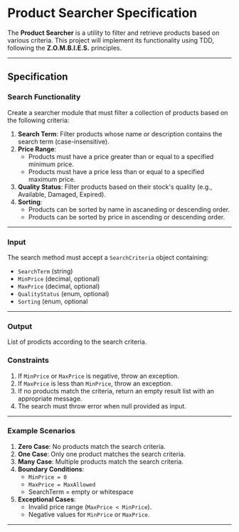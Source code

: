 # Product Searcher Specification

The **Product Searcher** is a utility to filter and retrieve products based on various criteria. This project will implement its functionality using TDD, following the **Z.O.M.B.I.E.S.** principles.

---

## Specification

### **Search Functionality**

Create a searcher module that must filter a collection of products based on the following criteria:

1. **Search Term**: Filter products whose name or description contains the search term (case-insensitive).
2. **Price Range**:
   - Products must have a price greater than or equal to a specified minimum price.
   - Products must have a price less than or equal to a specified maximum price.
3. **Quality Status**: Filter products based on their stock's quality (e.g., Available, Damaged, Expired).
4. **Sorting**:
   - Products can be sorted by name in ascaneding or descending order.
   - Products can be sorted by price in ascending or descending order.
---

### **Input**

The search method must accept a `SearchCriteria` object containing:
- `SearchTerm` (string)
- `MinPrice` (decimal, optional)
- `MaxPrice` (decimal, optional)
- `QualityStatus` (enum, optional)
- `Sorting` (enum, optional

---

### **Output**

List of prodicts according to the search criteria.

### **Constraints**

1. If `MinPrice` or `MaxPrice` is negative, throw an exception.
2. If `MaxPrice` is less than `MinPrice`, throw an exception.
3. If no products match the criteria, return an empty result list with an appropriate message.
4. The search must throw error when null provided as input.

---

### **Example Scenarios**

1. **Zero Case**: No products match the search criteria.
2. **One Case**: Only one product matches the search criteria.
3. **Many Case**: Multiple products match the search criteria.
4. **Boundary Conditions**:
   - `MinPrice = 0`
   - `MaxPrice = MaxAllowed`
   - SearchTerm = empty or whitespace
5. **Exceptional Cases**:
   - Invalid price range (`MaxPrice < MinPrice`).
   - Negative values for `MinPrice` or `MaxPrice`.

---
